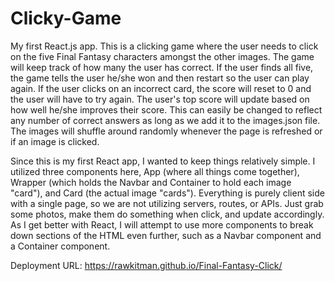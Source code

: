 # Clicky-Game


My first React.js app. This is a clicking game where the user needs to click on the five Final Fantasy characters amongst the other images. The game will keep track of how many the user has correct. If the user finds all five, the game tells the user he/she won and then restart so the user can play again. If the user clicks on an incorrect card, the score will reset to 0 and the user will have to try again. The user's top score will update based on how well he/she improves their score. This can easily be changed to reflect any number of correct answers as long as we add it to the images.json file. The images will shuffle around randomly whenever the page is refreshed or if an image is clicked.

Since this is my first React app, I wanted to keep things relatively simple. I utilized three components here, App (where all things come together), Wrapper (which holds the Navbar and Container to hold each image "card"), and Card (the actual image "cards"). Everything is purely client side with a single page, so we are not utilizing servers, routes, or APIs. Just grab some photos, make them do something when click, and update accordingly. As I get better with React, I will attempt to use more components to break down sections of the HTML even further, such as a Navbar component and a Container component.



Deployment URL: https://rawkitman.github.io/Final-Fantasy-Click/
